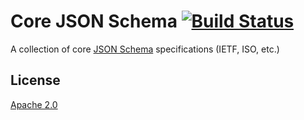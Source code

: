 # Core JSON Schema [![Build Status][2]][1]

A collection of core [JSON Schema](http://json-schema.org) specifications (IETF, ISO, etc.)


## License

[Apache 2.0](LICENSE)


  [1]: https://travis-ci.org/andreineculau/core-json-schema
  [2]: https://travis-ci.org/andreineculau/core-json-schema.png
